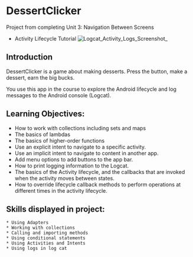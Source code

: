 DessertClicker 
=====================

Project from completing Unit 3: Navigation Between Screens
* Activity Lifecycle Tutorial
![Logcat_Activity_Logs_Screenshot_](https://user-images.githubusercontent.com/92341925/200765954-a3893bf6-3798-4a3a-b5d1-90d5afd3712a.png)


Introduction
------------

DessertClicker is a game about making desserts. Press the button, make a dessert,
earn the big bucks.

You use this app in the course to explore the Android lifecycle and log messages to
the Android console (Logcat).

Learning Objectives:
--------------

- How to work with collections including sets and maps
- The basics of lambdas
- The basics of higher-order functions
- Use an explicit intent to navigate to a specific activity.
- Use an implicit intent to navigate to content in another app.
- Add menu options to add buttons to the app bar.
- How to print logging information to the Logcat.
- The basics of the Activity lifecycle, and the callbacks that are invoked when the activity moves between states.
- How to override lifecycle callback methods to perform operations at different times in the activity lifecycle.


Skills displayed in project:
---------------

    * Using Adapters 
    * Working with collections
    * Calling and importing methods
    * Using conditional statements
    * Using Activities and Intents
    * Using logs in log cat
    
